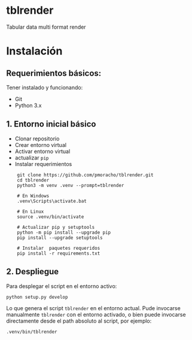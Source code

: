 # tblrender

Tabular data multi format render

# Instalación
## Requerimientos básicos:

Tener instalado y funcionando:

* Git
* Python 3.x

## 1. Entorno inicial básico

* Clonar repositorio
* Crear entorno virtual
* Activar entorno virtual
* actualizar `pip`
* Instalar requerimientos

```
    git clone https://github.com/pmoracho/tblrender.git
    cd tblrender
    python3 -m venv .venv --prompt=tblrender

    # En Windows
    .venv\Scripts\activate.bat

    # En Linux
    source .venv/bin/activate

    # Actualizar pip y setuptools
    python -m pip install --upgrade pip
    pip install --upgrade setuptools

    # Instalar  paquetes requeridos
    pip install -r requirements.txt
```

## 2. Despliegue

Para desplegar el script en el entorno activo:

    python setup.py develop

Lo que genera el script `tblrender` en el entorno actual. Pude invocarse
manualmente `tblrender` con el entorno activado, o bien puede invocarse
directamente desde el path absoluto al script, por ejemplo:

    .venv/bin/tblrender

